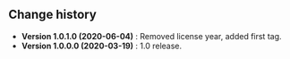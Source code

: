 Change history
--------------

* **Version 1.0.1.0 (2020-06-04)** : Removed license year, added first tag.
* **Version 1.0.0.0 (2020-03-19)** : 1.0 release.